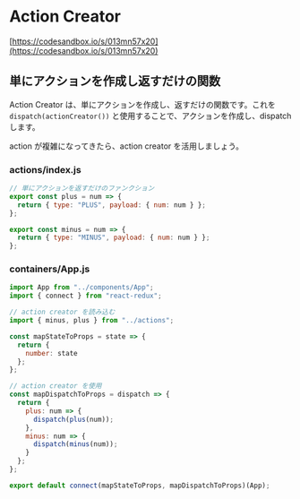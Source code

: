 # Action Creator

[https://codesandbox.io/s/013mn57x20](https://codesandbox.io/s/013mn57x20)

## 単にアクションを作成し返すだけの関数

Action Creator は、単にアクションを作成し、返すだけの関数です。これを `dispatch(actionCreator())` と使用することで、アクションを作成し、dispatch します。

action が複雑になってきたら、action creator を活用しましょう。

### actions/index.js

```javascript
// 単にアクションを返すだけのファンクション
export const plus = num => {
  return { type: "PLUS", payload: { num: num } };
};

export const minus = num => {
  return { type: "MINUS", payload: { num: num } };
};
```

### containers/App.js

```javascript
import App from "../components/App";
import { connect } from "react-redux";

// action creator を読み込む
import { minus, plus } from "../actions";

const mapStateToProps = state => {
  return {
    number: state
  };
};

// action creator を使用
const mapDispatchToProps = dispatch => {
  return {
    plus: num => {
      dispatch(plus(num));
    },
    minus: num => {
      dispatch(minus(num));
    }
  };
};

export default connect(mapStateToProps, mapDispatchToProps)(App);
```

